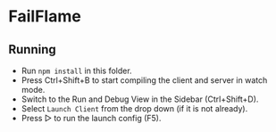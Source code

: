 # FailFlame

## Running

- Run `npm install` in this folder.
- Press Ctrl+Shift+B to start compiling the client and server in watch mode.
- Switch to the Run and Debug View in the Sidebar (Ctrl+Shift+D).
- Select `Launch Client` from the drop down (if it is not already).
- Press ▷ to run the launch config (F5).
